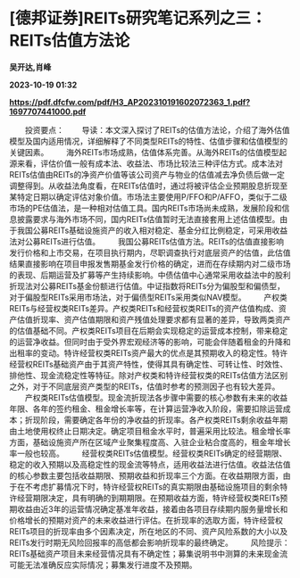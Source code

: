 # [德邦证券]REITs研究笔记系列之三：REITs估值方法论
**吴开达,肖峰**

**2023-10-19 01:32**

**https://pdf.dfcfw.com/pdf/H3_AP202310191602072363_1.pdf?1697707441000.pdf**

　　投资要点： 　　导读：本文深入探讨了REITs的估值方法论，介绍了海外估值模型及国内适用情况，详细解释了不同类型REITs的特性、估值步骤和估值模型的关键因素。 　　海外REITs市场成熟，估值体系完善。从海外REITs的估值模型起源来看，评估价值一般有成本法、收益法、市场比较法三种评估方式。成本法对REITs估值由REITs的净资产价值等该公司资产与物业的估值减去净负债后做一定调整得到。从收益法角度看，在REITs估值时，通过将被评估企业预期股息折现至某特定日期以确定评估对象价值。市场法主要使用P/FFO和P/AFFO，类似于二级市场的PE估值法，是一种相对估值工具。国内REITs市场尚未成熟，发展阶段和信息披露要求与海外市场不同，国内REITs估值暂时无法直接套用上述估值模型。由于我国公募REITs基础设施资产的收入相对稳定、基金分红比例稳定，可采用收益法对公募REITs进行估值。 　　我国公募REITs估值方法。REITs的估值直接影响发行价格和上市交易，在项目执行期内，尽职调查执行对底层资产的估值，此估值结果直接影响在项目申报发售期基金发行价格的确定，进而在存续期内对二级市场的表现、后期运营及扩募等产生持续影响。中债估值中心通常采用收益法中的股利折现法对公募REITs基金份额进行估值。中证指数将REITs分为偏股型和偏债型，对于偏股型REITs采用市场法，对于偏债型REITs采用类似NAV模型。 　　产权类REITs与经营权类REITs差异。产权类REITs和经营权类REITs的资产估值构成、资产估值折现率、资产估值期限和资产残值处理要求都有显著的差异，导致两类资产的估值基础不同。产权类REITs项目在后期会实现稳定的运营成本控制，带来稳定的运营净收益。但同时由于受外界宏观经济等的影响，可能会伴随着租金的升降和出租率的变动。特许经营权类REITs资产最大的优点是其预期收入的稳定性。特许经营权REITs基础资产由于其资产特性，使得其具有确定性、可转让性、时效性、排他性、现金流稳定性等特征。除对产权类和特许经营权类的REITs估值方法区别之外，对于不同底层资产类型的REITs，估值时参考的预测因子也有较大差异。 　　产权类REITs估值模型。现金流折现法各步骤中需要的核心参数有未来的收益年限、各年的签约租金、租金增长率等，在计算运营净收入阶段，需要扣除运营成本；折现阶段，需要确定各年份的净收益的折现率。各产权类REITs剩余收益年期由土地使用权终止日期决定。确定项目租金水平时，普遍采用比较法。租金增长率方面，基础设施资产所在区域产业聚集程度高、入驻企业粘合度高的，租金年增长率一般也较高。 　　经营权类REITs估值模型。经营权类REITs确定的经营期限、稳定的收入预期以及高稳定性的现金流等特点，适用收益法进行估值。收益法估值的核心参数主要包括收益期限、预期收益和折现率三个方面。在收益期限方面，由于在不考虑扩募情况下时，特许经营权REITs的真实期限由基础设施项目的剩余特许经营期限决定，具有明确的到期期限。在预期收益方面，特许经营权类REITs预期收益由近3年的运营情况确定基准年收益，接着由各项目存续期内服务量增长和价格增长的预期对资产的未来收益进行评估。在折现率的选取方面，特许经营权REITs项目的折现率由多个因素决定，所在地区的不同、资产风险系数的大小以及REITs发行时期无风险回报率的高低都会影响折现率的最终确定。 　　风险提示：REITs基础资产项目未来经营情况具有不确定性；募集说明书中测算的未来现金流可能无法准确反应实际情况；募集发行进度不及预期。